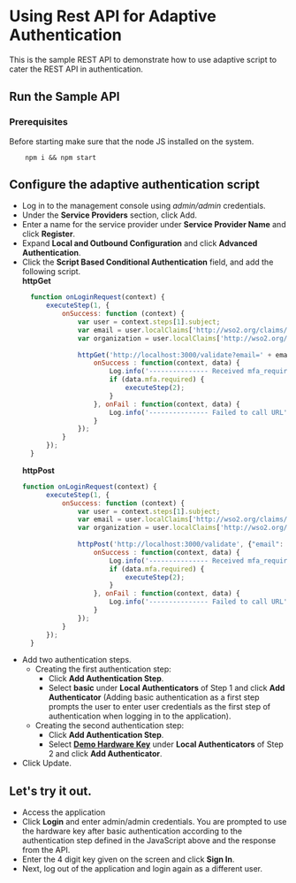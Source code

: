 ﻿# Using Rest API for Adaptive Authentication

This is the sample REST API to demonstrate how to use adaptive script to cater the REST API in authentication. 

## Run the Sample API

### Prerequisites

Before starting make sure that the node JS installed on the system.

```shell
    npm i && npm start
```

## Configure the adaptive authentication script
- Log in to the management console using _admin/admin_ credentials. 
- Under the **Service Providers** section, click Add.
- Enter a name for the service provider under **Service Provider Name** and click **Register**.
- Expand **Local and Outbound Configuration** and click **Advanced Authentication**.
- Click the **Script Based Conditional Authentication** field, and add the following script.
  <br>
  **httpGet**
  ```javascript
    function onLoginRequest(context) {
        executeStep(1, {
            onSuccess: function (context) {
                var user = context.steps[1].subject;
                var email = user.localClaims['http://wso2.org/claims/emailaddress'];
                var organization = user.localClaims['http://wso2.org/claims/organization'];
    
                httpGet('http://localhost:3000/validate?email=' + email + '&organization=' + organization, {
                    onSuccess : function(context, data) {
                        Log.info('--------------- Received mfa_required ' + data.mfa.required);
                        if (data.mfa.required) {
                            executeStep(2);
                        }
                    }, onFail : function(context, data) {
                        Log.info('--------------- Failed to call URL');
                    }
                });
            }
        });
    }
  ```
  **httpPost**
  ```javascript
  function onLoginRequest(context) {
        executeStep(1, {
            onSuccess: function (context) {
                var user = context.steps[1].subject;
                var email = user.localClaims['http://wso2.org/claims/emailaddress'];
                var organization = user.localClaims['http://wso2.org/claims/organization'];
    
                httpPost('http://localhost:3000/validate', {"email": email, 'organization': organization}, {
                    onSuccess : function(context, data) {
                        Log.info('--------------- Received mfa_required ' + data.mfa.required);
                        if (data.mfa.required) {
                            executeStep(2);
                        }
                    }, onFail : function(context, data) {
                        Log.info('--------------- Failed to call URL');
                    }
                });
            }
        });
    }
  ```
- Add two authentication steps.
    - Creating the first authentication step:
        - Click **Add Authentication Step**.
        - Select **basic** under **Local Authenticators** of Step 1 and click **Add Authenticator** (Adding basic authentication as a first step prompts the user to enter user credentials as the first step of authentication when logging in to the application).
    - Creating the second authentication step:
        - Click **Add Authentication Step**.
        - Select [**Demo Hardware Key**](https://is.docs.wso2.com/en/latest/learn/configuring-a-service-provider-for-adaptive-authentication/) under **Local Authenticators** of Step 2 and click **Add Authenticator**.
- Click Update.

## Let's try it out.
- Access the application
- Click **Login** and enter admin/admin credentials.  You are prompted to use the hardware key after basic authentication according to the authentication step defined in the JavaScript above and the response from the API.
- Enter the 4 digit key given on the screen and click **Sign In**.
- Next, log out of the application and login again as a different user.
